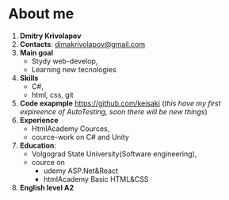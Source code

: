 # About me 
1. **Dmitry Krivolapov**
2. **Contacts**: dimakrivolapov@gmail.com
3. **Main goal**
   + Stydy web-develop,
   + Learning new tecnologies
4. **Skills** 
   + C#,
   + html, css,
   git
5. **Code exapmple**
   https://github.com/keisaki (*this have my first expireence of AutoTesting, soon there will be new things*)
6. **Experience** 
   + HtmlAcademy  Cources,
   + cource-work on C# and Unity
7. **Education**:
   + Volgograd State University(Software engineering),
   + cource on 
      + udemy ASP.Net&React
      + htmlAcademy Basic HTML&CSS
8. **English level A2**
